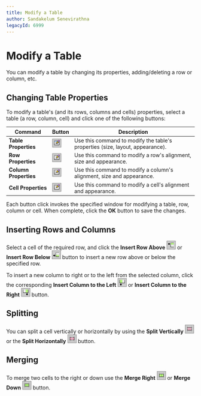 ```yaml
---
title: Modify a Table
author: Sandakelum Senevirathna
legacyId: 6999
---
```

# Modify a Table
You can modify a table by changing its properties, adding/deleting a row or column, etc.

## Changing Table Properties
To modify a table's (and its rows, columns and cells) properties, select a table (a row, column, cell) and click one of the following buttons:

| Command | Button | Description |
|---|---|---|
| **Table Properties** | ![ASPxHtmlEditor-Buttons-TableProperties](../../../images/img10327.png) | Use this command to modify the table's properties (size, layout, appearance). |
| **Row Properties** | ![ASPxHtmlEditor-Buttons-RowProperties](../../../images/img10328.png) | Use this command to modify a row's alignment, size and appearance. |
| **Column Properties** | ![ASPxHtmlEditor-Buttons-ColumnProperties](../../../images/img10329.png) | Use this command to modify a column's alignment, size and appearance. |
| **Cell Properties** | ![ASPxHtmlEditor-Buttons-CellProperties](../../../images/img10330.png) | Use this command to modify a cell's alignment and appearance. |

Each button click invokes the specified window for modifying a table, row, column or cell. When complete, click the **OK** button to save the changes.

## Inserting Rows and Columns
Select a cell of the required row, and click the **Insert Row Above** ![ASPxHtmlEditor-Buttons-InsertRowAbove](../../../images/img10331.png) or **Insert Row Below** ![ASPxHtmlEditor-Buttons-InsertRowBelow](../../../images/img10332.png) button to insert a new row above or below the specified row.

To insert a new column to right or to the left from the selected column, click the corresponding **Insert Column to the Left** ![ASPxHtmlEditor-Buttons-InsertColumnLeft](../../../images/img10338.png) or **Insert Column to the Right** ![ASPxHtmlEditor-Buttons-InsertColumnRight](../../../images/img10339.png) button.

## Splitting
You can split a cell vertically or horizontally by using the **Split Vertically** ![ASPxHtmlEditor-Buttons-SplitVertically](../../../images/img10340.png) or the **Split Horizontally** ![ASPxHtmlEditor-Buttons-SplitHorizontally](../../../images/img10341.png) button.

## Merging
To merge two cells to the right or down use the **Merge Right** ![ASPxHtmlEditor-Buttons-MergeRight](../../../images/img10342.png) or **Merge Down** ![ASPxHtmlEditor-Buttons-MergeDown](../../../images/img10343.png) button.